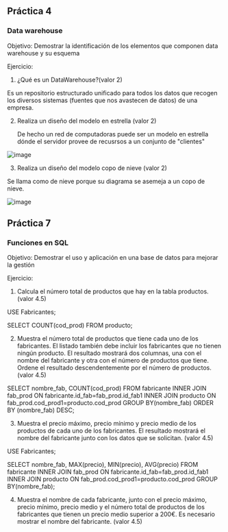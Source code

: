 
## Práctica 4
### Data warehouse

Objetivo: Demostrar la identificación de los elementos que componen data warehouse y
su esquema

Ejercicio:

1. ¿Qué es un DataWarehouse?(valor 2)

  Es un repositorio estructurado unificado para todos los datos que recogen los diversos sistemas (fuentes que nos avastecen de datos) de una empresa.

2. Realiza un diseño del modelo en estrella (valor 2)

    De hecho un red de computadoras puede ser un modelo en estrella dónde el servidor provee de recusrsos a un conjunto de "clientes"

![image](https://user-images.githubusercontent.com/101203503/177344476-eec03c68-30a8-4e3a-86f8-47cd7cb28c7a.png)




3. Realiza un diseño del modelo copo de nieve (valor 2)


Se llama como de nieve porque su diagrama se asemeja a un copo de nieve.

![image](https://user-images.githubusercontent.com/101203503/177872302-1e38a6ce-8e73-4f32-8cd1-12606bf0e85c.png)



## Práctica 7
### Funciones en SQL
Objetivo: Demostrar el uso y aplicación en una base de datos para mejorar la gestión

Ejercicio:

1. Calcula el número total de productos que hay en la tabla productos. (valor 4.5)

USE Fabricantes;

SELECT COUNT(cod_prod)
FROM producto;

2. Muestra el número total de productos que tiene cada uno de los fabricantes. El listado
también debe incluir los fabricantes que no tienen ningún producto. El resultado
mostrará dos columnas, una con el nombre del fabricante y otra con el número de
productos que tiene. Ordene el resultado descendentemente por el número de
productos. (valor 4.5)

SELECT nombre_fab, COUNT(cod_prod)
FROM fabricante
INNER JOIN fab_prod ON fabricante.id_fab=fab_prod.id_fab1
INNER JOIN producto ON fab_prod.cod_prod1=producto.cod_prod
GROUP BY(nombre_fab)
ORDER BY (nombre_fab) DESC;


3. Muestra el precio máximo, precio mínimo y precio medio de los productos de cada
uno de los fabricantes. El resultado mostrará el nombre del fabricante junto con los
datos que se solicitan. (valor 4.5)

 USE Fabricantes;


SELECT nombre_fab, MAX(precio), MIN(precio), AVG(precio)
FROM fabricante
INNER JOIN fab_prod ON fabricante.id_fab=fab_prod.id_fab1
INNER JOIN producto ON fab_prod.cod_prod1=producto.cod_prod
GROUP BY(nombre_fab);


4. Muestra el nombre de cada fabricante, junto con el precio máximo, precio mínimo,
precio medio y el número total de productos de los fabricantes que tienen un precio
medio superior a 200€. Es necesario mostrar el nombre del fabricante. (valor 4.5)


